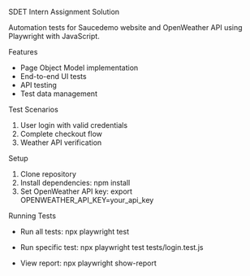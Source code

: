 SDET Intern Assignment Solution

Automation tests for Saucedemo website and OpenWeather API using Playwright with JavaScript.

Features
- Page Object Model implementation
- End-to-end UI tests
- API testing
- Test data management

Test Scenarios
1. User login with valid credentials
2. Complete checkout flow
3. Weather API verification

Setup
1. Clone repository
2. Install dependencies:
   npm install 
3. Set OpenWeather API key:
   export OPENWEATHER_API_KEY=your_api_key

Running Tests
- Run all tests:
  npx playwright test

- Run specific test:
  npx playwright test tests/login.test.js
  
- View report:
  npx playwright show-report
